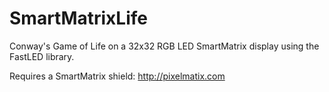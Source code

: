 # SmartMatrixLife
Conway's Game of Life on a 32x32 RGB LED SmartMatrix display using the FastLED library.

Requires a SmartMatrix shield: http://pixelmatix.com
